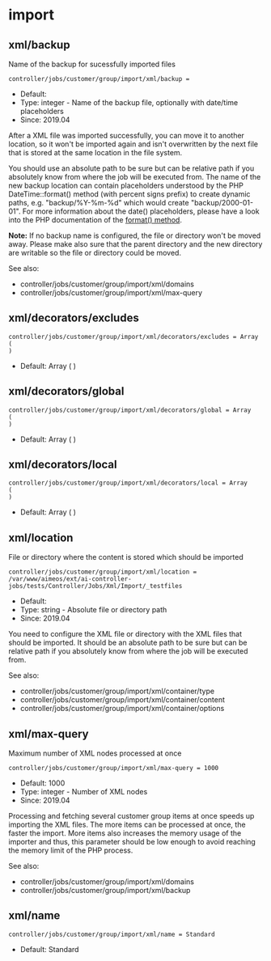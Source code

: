 
# import
## xml/backup

Name of the backup for sucessfully imported files

```
controller/jobs/customer/group/import/xml/backup =
```

* Default:
* Type: integer - Name of the backup file, optionally with date/time placeholders
* Since: 2019.04

After a XML file was imported successfully, you can move it to another
location, so it won't be imported again and isn't overwritten by the
next file that is stored at the same location in the file system.

You should use an absolute path to be sure but can be relative path
if you absolutely know from where the job will be executed from. The
name of the new backup location can contain placeholders understood
by the PHP DateTime::format() method (with percent signs prefix) to
create dynamic paths, e.g. "backup/%Y-%m-%d" which would create
"backup/2000-01-01". For more information about the date() placeholders,
please have a look  into the PHP documentation of the
[format() method](https://www.php.net/manual/en/datetime.format.php).

**Note:** If no backup name is configured, the file or directory
won't be moved away. Please make also sure that the parent directory
and the new directory are writable so the file or directory could be
moved.

See also:

* controller/jobs/customer/group/import/xml/domains
* controller/jobs/customer/group/import/xml/max-query

## xml/decorators/excludes

```
controller/jobs/customer/group/import/xml/decorators/excludes = Array
(
)
```

* Default: Array
(
)



## xml/decorators/global

```
controller/jobs/customer/group/import/xml/decorators/global = Array
(
)
```

* Default: Array
(
)



## xml/decorators/local

```
controller/jobs/customer/group/import/xml/decorators/local = Array
(
)
```

* Default: Array
(
)



## xml/location

File or directory where the content is stored which should be imported

```
controller/jobs/customer/group/import/xml/location = /var/www/aimeos/ext/ai-controller-jobs/tests/Controller/Jobs/Xml/Import/_testfiles
```

* Default:
* Type: string - Absolute file or directory path
* Since: 2019.04

You need to configure the XML file or directory with the XML files that
should be imported. It should be an absolute path to be sure but can be
relative path if you absolutely know from where the job will be executed
from.

See also:

* controller/jobs/customer/group/import/xml/container/type
* controller/jobs/customer/group/import/xml/container/content
* controller/jobs/customer/group/import/xml/container/options

## xml/max-query

Maximum number of XML nodes processed at once

```
controller/jobs/customer/group/import/xml/max-query = 1000
```

* Default: 1000
* Type: integer - Number of XML nodes
* Since: 2019.04

Processing and fetching several customer group items at once speeds up importing
the XML files. The more items can be processed at once, the faster the
import. More items also increases the memory usage of the importer and
thus, this parameter should be low enough to avoid reaching the memory
limit of the PHP process.

See also:

* controller/jobs/customer/group/import/xml/domains
* controller/jobs/customer/group/import/xml/backup

## xml/name

```
controller/jobs/customer/group/import/xml/name = Standard
```

* Default: Standard

